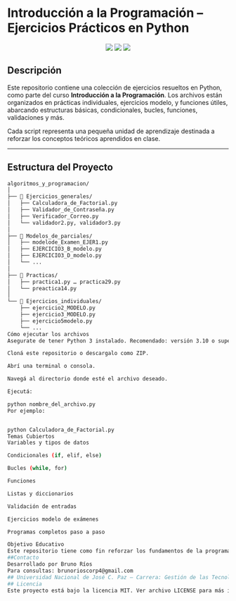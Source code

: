 # Introducción a la Programación – Ejercicios Prácticos en Python

<p align="center">
  <img src="https://img.shields.io/badge/Python-3.10+-blue?logo=python" />
  <img src="https://img.shields.io/badge/Educación-UNPAZ-green" />
  <img src="https://img.shields.io/badge/Estado-En_Desarrollo-yellow" />
</p>

## Descripción

Este repositorio contiene una colección de ejercicios resueltos en Python, como parte del curso **Introducción a la Programación**. Los archivos están organizados en prácticas individuales, ejercicios modelo, y funciones útiles, abarcando estructuras básicas, condicionales, bucles, funciones, validaciones y más.

Cada script representa una pequeña unidad de aprendizaje destinada a reforzar los conceptos teóricos aprendidos en clase.

---

## Estructura del Proyecto

```bash
algoritmos_y_programacion/
│
├── 📁 Ejercicios_generales/
│   ├── Calculadora_de_Factorial.py
│   ├── Validador_de_Contraseña.py
│   ├── Verificador_Correo.py
│   └── validador2.py, validador3.py
│
├── 📁 Modelos_de_parciales/
│   ├── modelode_Examen_EJER1.py
│   ├── EJERCICIO3_B_modelo.py
│   ├── EJERCICIO3_D_modelo.py
│   └── ...
│
├── 📁 Practicas/
│   ├── practica1.py … practica29.py
│   └── preactica14.py
│
└── 📁 Ejercicios_individuales/
    ├── ejercicio2_MODELO.py
    ├── ejercicio3_MODELO.py
    ├── ejercicio5modelo.py
    └── ...
Cómo ejecutar los archivos
Asegurate de tener Python 3 instalado. Recomendado: versión 3.10 o superior.

Cloná este repositorio o descargalo como ZIP.

Abrí una terminal o consola.

Navegá al directorio donde esté el archivo deseado.

Ejecutá:

python nombre_del_archivo.py
Por ejemplo:


python Calculadora_de_Factorial.py
Temas Cubiertos
Variables y tipos de datos

Condicionales (if, elif, else)

Bucles (while, for)

Funciones

Listas y diccionarios

Validación de entradas

Ejercicios modelo de exámenes

Programas completos paso a paso

Objetivo Educativo
Este repositorio tiene como fin reforzar los fundamentos de la programación mediante la práctica constante. Está orientado a estudiantes de carreras informáticas, particularmente en sus primeros pasos con la lógica y la resolución de problemas computacionales.
##Contacto
Desarrollado por Bruno Ríos
Para consultas: brunorioscorp4@gmail.com
## Universidad Nacional de José C. Paz – Carrera: Gestión de las Tecnologías de la Información
## Licencia
Este proyecto está bajo la licencia MIT. Ver archivo LICENSE para más información.


